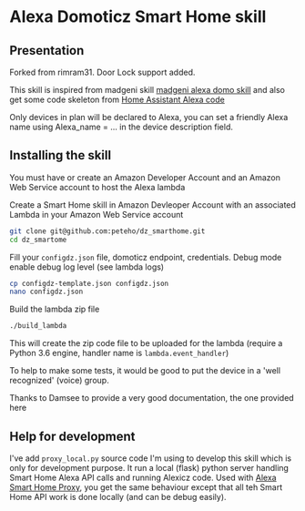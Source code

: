 # Alexa Domoticz Smart Home skill

## Presentation

Forked from rimram31. Door Lock support added.

This skill is inspired from madgeni skill [madgeni alexa domo skill](https://github.com/madgeni/alexa_domo) and also get some code skeleton from [Home Assistant Alexa code](https://github.com/home-assistant/home-assistant)

Only devices in plan will be declared to Alexa, you can set a friendly Alexa name using Alexa_name = ... in the device description field.

## Installing the skill

You must have or create an Amazon Developer Account and an Amazon Web Service account to host the Alexa lambda

Create a Smart Home skill in Amazon Devleoper Account with an associated Lambda in your Amazon Web Service account

```sh
git clone git@github.com:peteho/dz_smarthome.git
cd dz_smartome
```

Fill your ```configdz.json``` file, domoticz endpoint, credentials. Debug mode enable debug log level (see lambda logs)
```sh
cp configdz-template.json configdz.json
nano configdz.json
```

Build the lambda zip file
```sh
./build_lambda
```
This will create the zip code file to be uploaded for the lambda (require a Python 3.6 engine, handler name is ```lambda.event_handler```)

To help to make some tests, it would be good to put the device in a 'well recognized' (voice) group.

Thanks to Damsee to provide a very good documentation, the one provided here

## Help for development

I've add ```proxy_local.py``` source code I'm using to develop this skill which is only for development purpose. It run a local (flask) python server handling Smart Home Alexa API calls and running Alexicz code. Used with [Alexa Smart Home Proxy](https://github.com/rimram31/alexa_smarthome), you get the same behaviour except that all teh Smart Home API work is done locally (and can be debug easily).
